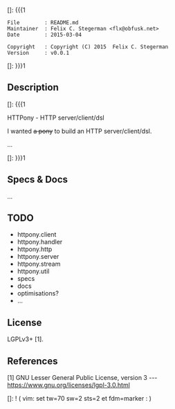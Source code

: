 []: {{{1

    File        : README.md
    Maintainer  : Felix C. Stegerman <flx@obfusk.net>
    Date        : 2015-03-04

    Copyright   : Copyright (C) 2015  Felix C. Stegerman
    Version     : v0.0.1

[]: }}}1

<!-- badge? -->

## Description
[]: {{{1

  HTTPony - HTTP server/client/dsl

  I wanted ~~a pony~~ to build an HTTP server/client/dsl.

  ...

[]: }}}1

## Specs & Docs

...

## TODO

  * httpony.client
  * httpony.handler
  * httpony.http
  * httpony.server
  * httpony.stream
  * httpony.util
  * specs
  * docs
  * optimisations?
  * ...

## License

  LGPLv3+ [1].

## References

  [1] GNU Lesser General Public License, version 3
  --- https://www.gnu.org/licenses/lgpl-3.0.html

[]: ! ( vim: set tw=70 sw=2 sts=2 et fdm=marker : )

